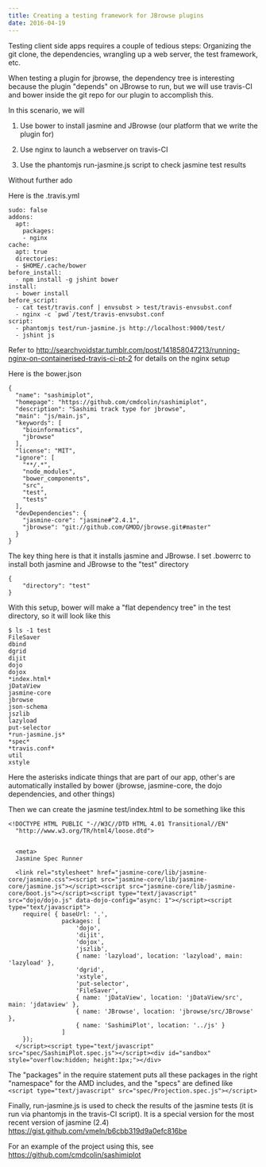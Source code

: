 ```yaml
---
title: Creating a testing framework for JBrowse plugins
date: 2016-04-19
---
```


Testing client side apps requires a couple of tedious steps: Organizing
the git clone, the dependencies, wrangling up a web server, the test
framework, etc.

When testing a plugin for jbrowse, the dependency tree is interesting
because the plugin "depends" on JBrowse to run, but we will use
travis-CI and bower inside the git repo for our plugin to accomplish
this.

In this scenario, we will

1.  Use bower to install jasmine and JBrowse (our platform that we write
    the plugin for)

2.  Use nginx to launch a webserver on travis-CI

3.  Use the phantomjs run-jasmine.js script to check jasmine test
    results

Without further ado

Here is the .travis.yml

    sudo: false
    addons:
      apt:
        packages:
        - nginx
    cache:
      apt: true
      directories:
      - $HOME/.cache/bower
    before_install:
      - npm install -g jshint bower
    install:
      - bower install
    before_script:
      - cat test/travis.conf | envsubst > test/travis-envsubst.conf
      - nginx -c `pwd`/test/travis-envsubst.conf
    script:
      - phantomjs test/run-jasmine.js http://localhost:9000/test/
      - jshint js

Refer to
<http://searchvoidstar.tumblr.com/post/141858047213/running-nginx-on-containerised-travis-ci-pt-2>
for details on the nginx setup

Here is the bower.json

    {
      "name": "sashimiplot",
      "homepage": "https://github.com/cmdcolin/sashimiplot",
      "description": "Sashimi track type for jbrowse",
      "main": "js/main.js",
      "keywords": [
        "bioinformatics",
        "jbrowse"
      ],
      "license": "MIT",
      "ignore": [
        "**/.*",
        "node_modules",
        "bower_components",
        "src",
        "test",
        "tests"
      ],
      "devDependencies": {
        "jasmine-core": "jasmine#^2.4.1",
        "jbrowse": "git://github.com/GMOD/jbrowse.git#master"
      }
    }

The key thing here is that it installs jasmine and JBrowse. I set
.bowerrc to install both jasmine and JBrowse to the "test" directory

    {
        "directory": "test"
    }

With this setup, bower will make a "flat dependency tree" in the test
directory, so it will look like this

    $ ls -1 test
    FileSaver
    dbind
    dgrid
    dijit
    dojo
    dojox
    *index.html*
    jDataView
    jasmine-core
    jbrowse
    json-schema
    jszlib
    lazyload
    put-selector
    *run-jasmine.js*
    *spec*
    *travis.conf*
    util
    xstyle

Here the asterisks indicate things that are part of our app, other's are
automatically installed by bower (jbrowse, jasmine-core, the dojo
dependencies, and other things)

Then we can create the jasmine test/index.html to be something like this

    <!DOCTYPE HTML PUBLIC "-//W3C//DTD HTML 4.01 Transitional//EN"
      "http://www.w3.org/TR/html4/loose.dtd">


      <meta>
      Jasmine Spec Runner

      <link rel="stylesheet" href="jasmine-core/lib/jasmine-core/jasmine.css"><script src="jasmine-core/lib/jasmine-core/jasmine.js"></script><script src="jasmine-core/lib/jasmine-core/boot.js"></script><script type="text/javascript" src="dojo/dojo.js" data-dojo-config="async: 1"></script><script type="text/javascript">
        require( { baseUrl: '.',
                   packages: [
                       'dojo',
                       'dijit',
                       'dojox',
                       'jszlib',
                       { name: 'lazyload', location: 'lazyload', main: 'lazyload' },
                       'dgrid',
                       'xstyle',
                       'put-selector',
                       'FileSaver',
                       { name: 'jDataView', location: 'jDataView/src', main: 'jdataview' },
                       { name: 'JBrowse', location: 'jbrowse/src/JBrowse' },
                       { name: 'SashimiPlot', location: '../js' }
                   ]
        });
      </script><script type="text/javascript" src="spec/SashimiPlot.spec.js"></script><div id="sandbox" style="overflow:hidden; height:1px;"></div>

The "packages" in the require statement puts all these packages in the
right "namespace" for the AMD includes, and the "specs" are defined like
`<script type="text/javascript" src="spec/Projection.spec.js"></script>`

Finally, run-jasmine.js is used to check the results of the jasmine
tests (it is run via phantomjs in the travis-CI script). It is a special
version for the most recent version of jasmine (2.4)
<https://gist.github.com/vmeln/b6cbb319d9a0efc816be>

For an example of the project using this, see
<https://github.com/cmdcolin/sashimiplot>
